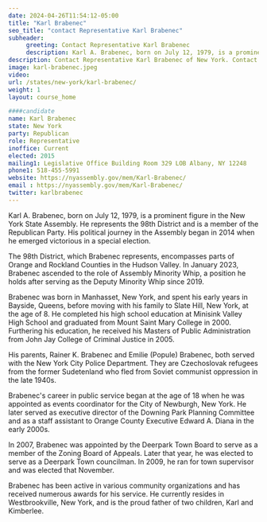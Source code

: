 ```yaml
---
date: 2024-04-26T11:54:12-05:00
title: "Karl Brabenec"
seo_title: "contact Representative Karl Brabenec"
subheader:
     greeting: Contact Representative Karl Brabenec
     description: Karl A. Brabenec, born on July 12, 1979, is a prominent figure in the New York State Assembly. He represents the 98th District and is a member of the Republican Party. His political journey in the Assembly began in 2014 when he emerged victorious in a special election.
description: Contact Representative Karl Brabenec of New York. Contact information for Karl Brabenec includes email address, phone number, and mailing address.
image: karl-brabenec.jpeg
video:
url: /states/new-york/karl-brabenec/
weight: 1
layout: course_home

####candidate
name: Karl Brabenec
state: New York
party: Republican
role: Representative
inoffice: Current
elected: 2015
mailing1: Legislative Office Building Room 329 LOB Albany, NY 12248
phone1: 518-455-5991
website: https://nyassembly.gov/mem/Karl-Brabenec/
email : https://nyassembly.gov/mem/Karl-Brabenec/
twitter: karlbrabenec
---
```

Karl A. Brabenec, born on July 12, 1979, is a prominent figure in the New York State Assembly. He represents the 98th District and is a member of the Republican Party. His political journey in the Assembly began in 2014 when he emerged victorious in a special election.

The 98th District, which Brabenec represents, encompasses parts of Orange and Rockland Counties in the Hudson Valley. In January 2023, Brabenec ascended to the role of Assembly Minority Whip, a position he holds after serving as the Deputy Minority Whip since 2019.

Brabenec was born in Manhasset, New York, and spent his early years in Bayside, Queens, before moving with his family to Slate Hill, New York, at the age of 8. He completed his high school education at Minisink Valley High School and graduated from Mount Saint Mary College in 2000. Furthering his education, he received his Masters of Public Administration from John Jay College of Criminal Justice in 2005.

His parents, Rainer K. Brabenec and Emilie (Popule) Brabenec, both served with the New York City Police Department. They are Czechoslovak refugees from the former Sudetenland who fled from Soviet communist oppression in the late 1940s.

Brabenec's career in public service began at the age of 18 when he was appointed as events coordinator for the City of Newburgh, New York. He later served as executive director of the Downing Park Planning Committee and as a staff assistant to Orange County Executive Edward A. Diana in the early 2000s.

In 2007, Brabenec was appointed by the Deerpark Town Board to serve as a member of the Zoning Board of Appeals. Later that year, he was elected to serve as a Deerpark Town councilman. In 2009, he ran for town supervisor and was elected that November.

Brabenec has been active in various community organizations and has received numerous awards for his service. He currently resides in Westbrookville, New York, and is the proud father of two children, Karl and Kimberlee.

